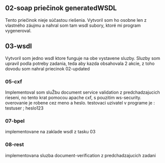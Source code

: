 ## 02-soap priečinok generatedWSDL

Tento priečinok nieje súčastou riešenia.
Vytvoril som ho osobne len z vlastného záujmu a nahral som tam wsdl subory, ktoré mi program vygeneroval.

## 03-wsdl

Vytvoril som jedno wsdl ktore funguje na obe vystavene sluzby.
Sluzby som upravil podla potreby zadania, teda aby kazda obsahovala 2 akcie, z toho dovodu som nahral priecinok 02-updated

### 05-cxf

Implementoval som sluŽbu document service validation z predchadzajucich rieseni, no tento krat pomocou apache cxf, s pouzitim ws-security.
overovanie je robene cez meno a heslo.
testovaci uzivatel v programe je : testuser ; heslo123

### 07-bpel

implementovane na zaklade wsdl z tasku 03

### 08-rest

implementovana sluzba document-verification z predchadzajucich zadani
